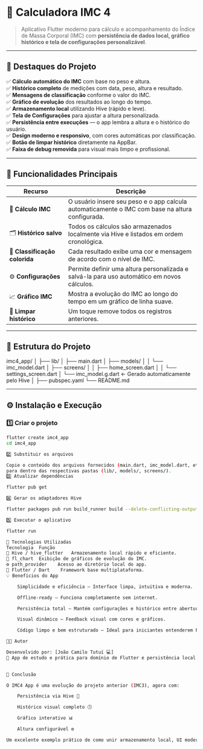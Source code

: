 # 🧮 Calculadora IMC 4

> Aplicativo Flutter moderno para cálculo e acompanhamento do Índice de Massa Corporal (IMC) com **persistência de dados local, gráfico histórico e tela de configurações personalizável**.

---

## 🌟 Destaques do Projeto

✅ **Cálculo automático do IMC** com base no peso e altura.  
✅ **Histórico completo** de medições com data, peso, altura e resultado.  
✅ **Mensagens de classificação** conforme o valor do IMC.  
✅ **Gráfico de evolução** dos resultados ao longo do tempo.  
✅ **Armazenamento local** utilizando Hive (rápido e leve).  
✅ **Tela de Configurações** para ajustar a altura personalizada.  
✅ **Persistência entre execuções** — o app lembra a altura e o histórico do usuário.  
✅ **Design moderno e responsivo**, com cores automáticas por classificação.  
✅ **Botão de limpar histórico** diretamente na AppBar.  
✅ **Faixa de debug removida** para visual mais limpo e profissional.  

---

## 🧠 Funcionalidades Principais

| Recurso | Descrição |
|----------|------------|
| 📏 **Cálculo IMC** | O usuário insere seu peso e o app calcula automaticamente o IMC com base na altura configurada. |
| 🗂️ **Histórico salvo** | Todos os cálculos são armazenados localmente via Hive e listados em ordem cronológica. |
| 🎨 **Classificação colorida** | Cada resultado exibe uma cor e mensagem de acordo com o nível de IMC. |
| ⚙️ **Configurações** | Permite definir uma altura personalizada e salvá-la para uso automático em novos cálculos. |
| 📈 **Gráfico IMC** | Mostra a evolução do IMC ao longo do tempo em um gráfico de linha suave. |
| 🧹 **Limpar histórico** | Um toque remove todos os registros anteriores. |

---

## 🧩 Estrutura do Projeto

imc4_app/
│
├── lib/
│ ├── main.dart
│ ├── models/
│ │ └── imc_model.dart
│ ├── screens/
│ │ ├── home_screen.dart
│ │ └── settings_screen.dart
│ └── imc_model.g.dart ← Gerado automaticamente pelo Hive
│
├── pubspec.yaml
└── README.md


---

## ⚙️ Instalação e Execução

### 1️⃣ Criar o projeto
```bash
flutter create imc4_app
cd imc4_app

2️⃣ Substituir os arquivos

Copie o conteúdo dos arquivos fornecidos (main.dart, imc_model.dart, etc.)
para dentro das respectivas pastas (lib/, models/, screens/).
3️⃣ Atualizar dependências

flutter pub get

4️⃣ Gerar os adaptadores Hive

flutter packages pub run build_runner build --delete-conflicting-outputs

5️⃣ Executar o aplicativo

flutter run

🧱 Tecnologias Utilizadas
Tecnologia	Função
🐝 Hive / hive_flutter	Armazenamento local rápido e eficiente.
🎨 fl_chart	Exibição de gráficos de evolução do IMC.
⚙️ path_provider	Acesso ao diretório local do app.
💚 Flutter / Dart	Framework base multiplataforma.
💡 Benefícios do App

    Simplicidade e eficiência — Interface limpa, intuitiva e moderna.

    Offline-ready — Funciona completamente sem internet.

    Persistência total — Mantém configurações e histórico entre aberturas.

    Visual dinâmico — Feedback visual com cores e gráficos.

    Código limpo e bem estruturado — Ideal para iniciantes entenderem Flutter + Hive.

🧑‍💻 Autor

Desenvolvido por: [João Camilo Tutuí 💻]
🚀 App de estudo e prática para domínio de Flutter e persistência local.

	
🏁 Conclusão

O IMC4 App é uma evolução do projeto anterior (IMC3), agora com:

    Persistência via Hive 🐝

    Histórico visual completo 🕓

    Gráfico interativo 📊

    Altura configurável ⚙️

Um excelente exemplo prático de como unir armazenamento local, UI moderna e Flutter limpo e escalável.